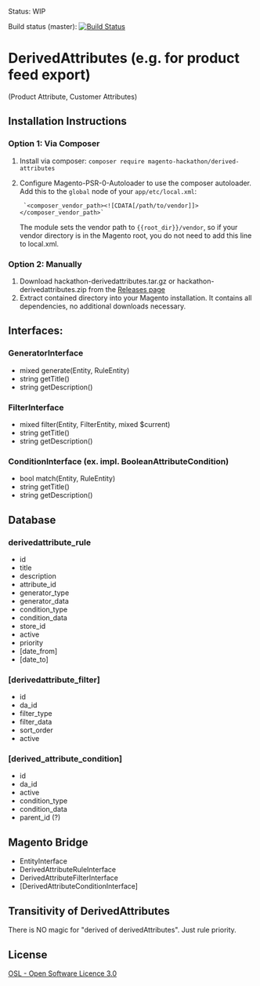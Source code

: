 Status: WIP

Build status (master): [![Build Status](https://travis-ci.org/magento-hackathon/DerivedAttributes.svg?branch=master)](https://travis-ci.org/magento-hackathon/DerivedAttributes)

DerivedAttributes (e.g. for product feed export)
================================================

(Product Attribute, Customer Attributes) 

Installation Instructions
-------------------------

### Option 1: Via Composer
1. Install via composer: `composer require magento-hackathon/derived-attributes`
2. Configure Magento-PSR-0-Autoloader to use the composer autoloader. Add this to the `global` node of your `app/etc/local.xml`:

        `<composer_vendor_path><![CDATA[/path/to/vendor]]></composer_vendor_path>`

    The module sets the vendor path to `{{root_dir}}/vendor`, so if your vendor directory is in the Magento root, you do not need
    to add this line to local.xml.

### Option 2: Manually
1. Download hackathon-derivedattributes.tar.gz or hackathon-derivedattributes.zip from the [Releases page](https://github.com/magento-hackathon/DerivedAttributes/releases)
2. Extract contained directory into your Magento installation. It contains all dependencies, no additional downloads necessary.

Interfaces:
-----------

### GeneratorInterface
 - mixed generate(Entity, RuleEntity)
 - string getTitle()
 - string getDescription()

### FilterInterface
 - mixed filter(Entity, FilterEntity, mixed $current)
 - string getTitle()
 - string getDescription()

### ConditionInterface (ex. impl. BooleanAttributeCondition)
 - bool match(Entity, RuleEntity)
 - string getTitle()
 - string getDescription()


Database
--------

### derivedattribute_rule
  - id
  - title
  - description
  - attribute_id
  - generator_type
  - generator_data
  - condition_type
  - condition_data
  - store_id
  - active
  - priority
  - [date_from]
  - [date_to]
  
### [derivedattribute_filter]
  - id
  - da_id
  - filter_type
  - filter_data
  - sort_order
  - active

### [derived_attribute_condition]
  - id
  - da_id
  - active
  - condition_type
  - condition_data
  - parent_id (?)


Magento Bridge
--------------

- EntityInterface
- DerivedAttributeRuleInterface
- DerivedAttributeFilterInterface
- [DerivedAttributeConditionInterface]


Transitivity of DerivedAttributes
---
There is NO magic for "derived of derivedAttributes". Just rule priority.


License
-------
[OSL - Open Software Licence 3.0](http://opensource.org/licenses/osl-3.0.php)
